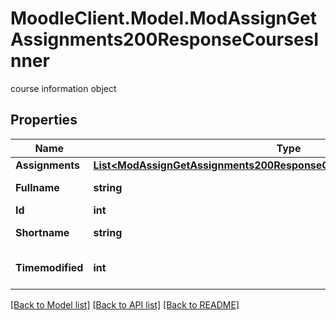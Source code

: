 # MoodleClient.Model.ModAssignGetAssignments200ResponseCoursesInner
course information object

## Properties

Name | Type | Description | Notes
------------ | ------------- | ------------- | -------------
**Assignments** | [**List&lt;ModAssignGetAssignments200ResponseCoursesInnerAssignmentsInner&gt;**](ModAssignGetAssignments200ResponseCoursesInnerAssignmentsInner.md) |  | [optional] 
**Fullname** | **string** | course full name | [optional] 
**Id** | **int** | course id | [optional] 
**Shortname** | **string** | course short name | [optional] 
**Timemodified** | **int** | last time modified | [optional] [default to null]

[[Back to Model list]](../README.md#documentation-for-models) [[Back to API list]](../README.md#documentation-for-api-endpoints) [[Back to README]](../README.md)

